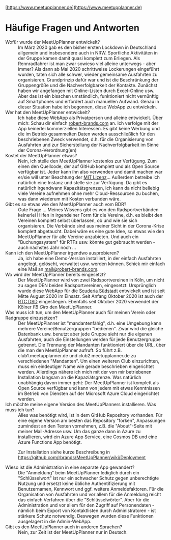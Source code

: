 [https://www.meetupplanner.de](https://www.meetupplanner.de)
# Häufige Fragen und Antworten

<dl>
  <dt>Wofür wurde der MeetUpPlanner entwickelt?</dt>
  <dd>
    Im März 2020 gab es den bisher ersten Lockdown in Deutschland allgemein und insbesondere auch in NRW. Sportliche Aktivitäten in der Gruppe kamen damit quasi komplett zum Erliegen. Als Rennradfahrer ist man zwar sowieso viel alleine unterwegs - aber immer? Als dann ab Mai 2020 schrittweise Lockerungen eingeführt wurden, taten sich alle schwer, wieder gemeinsame Ausfahrten zu organisieren. Grundprinzip dafür war und ist die Beschränkung der Gruppengröße und die Nachverfolgbarkeit der Kontakte. Zunächst haben wir angefangen mit Online-Listen durch Excel-Online usw. Aber das ist ein bisschen umständlich, funktioniert nicht vernünftig auf Smartphones und erfordert auch manuellen Aufwand. Genau in dieser Situation habe ich begonnen, diese WebApp zu entwickeln.
  </dd>
  
  <dt>Wer hat den MeetUpPlanner entwickelt?</dt>
  <dd>
    Ich habe diese WebApp als Privatperson und alleine entwickelt. Über mich: Schau dir einfach <a href="https://robert-brands.com">robert-brands.com</a> an. Ich verfolge mit der App keinerlei kommerziellen Interessen. Es gibt keine Werbung und die im Betrieb gesammelten Daten werden ausschließlich für den beschriebenen Zweck verwendet, d.h. für die Organisierung von Ausfahrten und zur Sicherstellung der Nachverfolgbarkeit im Sinne der Corona-Verordnung(en)
  </dd>
  
  <dt>Kostet der MeetUpPlanner etwas?</dt>
  <dd>
    Nein, ich stelle den MeetUpPlanner kostenlos zur Verfügung. Zum einen den Quellcode, der auf GitHub komplett und als Open Source verfügbar ist. Jeder kann ihn also verwenden und damit machen war er/sie will unter Beachtung der <a href="https://github.com/rbrands/MeetUpPlanner/blob/master/LICENSE">MIT Lizenz</a>... Außerdem betreibe ich natürlich eine Instanz und stelle sie zur Verfügung. Da gibt es natürlich irgendwann Kapazitätsgrenzen, ich kann da nicht beliebig viele Vereine aufnehmen ohne mehr Cloud-Ressourcen zu buchen, was dann wiederum mit Kosten verbunden wäre. 
  </dd>
  
  <dt>Gibt es so etwas wie den MeetUpPlanner auch vom BDR?</dt>
  <dd>
    Gute Frage ... Meines Wissens gibt es von den Radsportverbänden keinerlei Hilfen in irgendeiner Form für die Vereine, d.h. es bleibt den Vereinen komplett selbst überlassen, ob und wie sie sich organisieren. Die Verbände sind aus meiner Sicht in der Corona-Krise komplett abgetaucht. Dabei wäre es eine gute Idee, so etwas wie den MeetUpPlanner für alle Vereine anzubieten. Und auch ein "Buchungssystem" für RTFs usw. könnte gut gebraucht werden - auch nächstes Jahr noch ...
  </dd>
  
  <dt>Kann ich den MeetUpPlanner irgendwo ausprobieren?</dt>
  <dd>
    Ja, ich habe eine Demo-Version installiert, in der einfach Ausfahrten angelegt, gelöscht, verwaltet usw. werden können. Schick mir einfach eine Mail an <a href="mail@robert-brands.com">mail@robert-brands.com</a>.
  </dd>
  
  <dt>Wo wird der MeetUpPlanner bereits eingesetzt?</dt>
  <dd>
    Der MeetUpPlanner wird von zwei Radsportvereinen in Köln, um nicht zu sagen DEN beiden Radsportvereinen, eingesetzt: Ursprünglich wurde diese WebApp für die <a href="https://scuderia-suedstadt.de/">Scuderia Südstadt</a> entwickelt und ist seit Mitte August 2020 im Einsatz. Seit Anfang Oktober 2020 ist auch der <a href="https://dasimmerdabei.net/">RTC DSD</a> eingestiegen. Ebenfalls seit Oktober 2020 verwendet der Kölner <em>FB Giro</em> den MeetUpPlanner.
  </dd>
  
  <dt>Was muss ich tun, um den MeetUpPlanner auch für meinen Verein oder Radgruppe einzusetzen?</dt>
  <dd>
    Der MeetUpPlanner ist "mandantenfähig", d.h. eine Umgebung kann mehrere Vereine/Benutzergruppen "bedienen". Zwar wird die gleiche Datenbank usw. benutzt aber jede Gruppe sieht nur die eigenen Ausfahrten, auch die Einstellungen werden für jede Benutzergruppe getrennt. Die Trennung der Mandanten funktioniert über die URL, über die man den MeetUpPlanner aufruft. So führt z.B. club1.meetupplanner.de und club2.meetupplanner.de zu verschiedenen "Mandanten". Um einen weiteren Club einzurichten, muss ein eindeutiger Name wie gerade beschrieben eingerichtet werden. 
  Allerdings nähere ich mich mit der von mir betriebenen Installation langsam an die Kapaziätsgrenze. Was natürlich unabhängig davon immer geht: Der MeetUpPlanner ist komplett als Open Source verfügbar und kann von jedem mit etwas Kenntnissen im Betrieb von Diensten auf der Microsoft Azure Cloud eingerichtet werden.
  </dd>

  <dt>Ich möchte meine eigene Version des MeetUpPlanners installieren. Was muss ich tun?</dt>
  <dd>
    Alles was benötigt wird, ist in dem GitHub Repository vorhanden. Für eine eigene Version am besten das Repository "forken", Anpassungen zumindest an den Texten vornehmen, z.B. die "About"-Seite mit meiner Mail-Adresse usw. Um das ganze dann in Azure zu installieren, wird ein Azure App Service, eine Cosmos DB und eine Azure Functions App benötigt.
  
  Zur Installation siehe kurze Beschreibung in https://github.com/rbrands/MeetUpPlanner/wiki/Deployment
  </dd>
  
  <dt>Wieso ist die Administration in eine separate App gewandert?</dt>  
    <dd>
      Die "Anmeldung" beim MeetUpPlanner lediglich durch ein "Schlüsselwort" ist nur ein schwacher Schutz gegen unberechtigte Nutzung und ersetzt keine übliche Authentifizierung mit Benutzernamen, Kennwort und ggf. weitere Anmeldefaktoren. Für die Organisation von Ausfahrten und vor allem für die Anmeldung reicht das einfach Verfahren über die "Schlüsselwörter". Aber für die Administration und vor allem für den Zugriff auf Personendaten - nämlich beim Export von Kontaktlisten durch Administratoren - ist stärkere Schutz notwendig. Deswegen wurden diese Funktionen ausgelagert in die Admin-WebApp. 
    </dd>
  
  <dt>Gibt es den MeetUpPlanner auch in anderen Sprachen?</dt>
  <dd>
    Nein, zur Zeit ist der MeetUpPlanner nur in Deutsch.
  </dd>

</dl>
